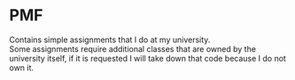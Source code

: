 # PMF
Contains simple assignments that I do at my university.
<br/>Some assignments require additional classes that are owned by the university itself, if it is requested I will take down that code because I do not own it.
